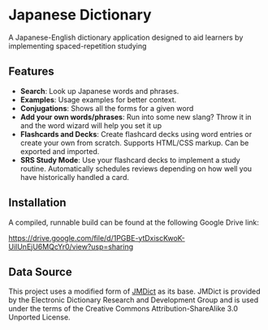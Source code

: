 # Japanese Dictionary

A Japanese-English dictionary application designed to aid learners by implementing spaced-repetition studying

## Features

- **Search**: Look up Japanese words and phrases.
- **Examples**: Usage examples for better context.
- **Conjugations**: Shows all the forms for a given word
- **Add your own words/phrases**: Run into some new slang? Throw it in and the word wizard will help you set it up
- **Flashcards and Decks**: Create flashcard decks using word entries or create your own from scratch. Supports HTML/CSS markup. Can be exported and imported. 
- **SRS Study Mode**: Use your flashcard decks to implement a study routine. Automatically schedules reviews depending on how well you have historically handled a card.

## Installation

A compiled, runnable build can be found at the following Google Drive link:

https://drive.google.com/file/d/1PGBE-ytDxiscKwoK-UilUnEjU6MQcYr0/view?usp=sharing


## Data Source

This project uses a modified form of [JMDict](http://www.edrdg.org/jmdict/j_jmdict.html) as its base. JMDict is provided by the Electronic Dictionary Research and Development Group and is used under the terms of the Creative Commons Attribution-ShareAlike 3.0 Unported License.
